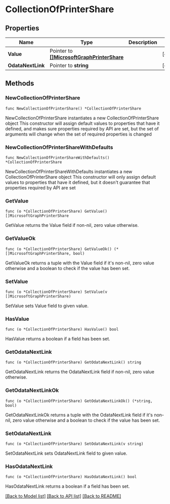# CollectionOfPrinterShare

## Properties

Name | Type | Description | Notes
------------ | ------------- | ------------- | -------------
**Value** | Pointer to [**[]MicrosoftGraphPrinterShare**](MicrosoftGraphPrinterShare.md) |  | [optional] 
**OdataNextLink** | Pointer to **string** |  | [optional] 

## Methods

### NewCollectionOfPrinterShare

`func NewCollectionOfPrinterShare() *CollectionOfPrinterShare`

NewCollectionOfPrinterShare instantiates a new CollectionOfPrinterShare object
This constructor will assign default values to properties that have it defined,
and makes sure properties required by API are set, but the set of arguments
will change when the set of required properties is changed

### NewCollectionOfPrinterShareWithDefaults

`func NewCollectionOfPrinterShareWithDefaults() *CollectionOfPrinterShare`

NewCollectionOfPrinterShareWithDefaults instantiates a new CollectionOfPrinterShare object
This constructor will only assign default values to properties that have it defined,
but it doesn't guarantee that properties required by API are set

### GetValue

`func (o *CollectionOfPrinterShare) GetValue() []MicrosoftGraphPrinterShare`

GetValue returns the Value field if non-nil, zero value otherwise.

### GetValueOk

`func (o *CollectionOfPrinterShare) GetValueOk() (*[]MicrosoftGraphPrinterShare, bool)`

GetValueOk returns a tuple with the Value field if it's non-nil, zero value otherwise
and a boolean to check if the value has been set.

### SetValue

`func (o *CollectionOfPrinterShare) SetValue(v []MicrosoftGraphPrinterShare)`

SetValue sets Value field to given value.

### HasValue

`func (o *CollectionOfPrinterShare) HasValue() bool`

HasValue returns a boolean if a field has been set.

### GetOdataNextLink

`func (o *CollectionOfPrinterShare) GetOdataNextLink() string`

GetOdataNextLink returns the OdataNextLink field if non-nil, zero value otherwise.

### GetOdataNextLinkOk

`func (o *CollectionOfPrinterShare) GetOdataNextLinkOk() (*string, bool)`

GetOdataNextLinkOk returns a tuple with the OdataNextLink field if it's non-nil, zero value otherwise
and a boolean to check if the value has been set.

### SetOdataNextLink

`func (o *CollectionOfPrinterShare) SetOdataNextLink(v string)`

SetOdataNextLink sets OdataNextLink field to given value.

### HasOdataNextLink

`func (o *CollectionOfPrinterShare) HasOdataNextLink() bool`

HasOdataNextLink returns a boolean if a field has been set.


[[Back to Model list]](../README.md#documentation-for-models) [[Back to API list]](../README.md#documentation-for-api-endpoints) [[Back to README]](../README.md)


